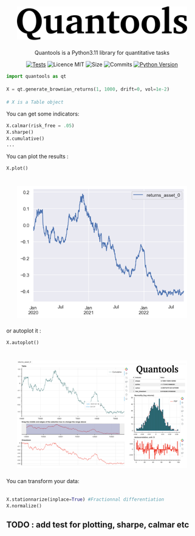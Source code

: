 <h1 align="center">
  <img alt="TinyAutoML Logo" src="images/logo_quantools.png" width="448px"/><br/>
</h1>


<p align="center">Quantools is a Python3.11 library for quantitative tasks </p>


<p align="center">
<a href="https://github.com/g0bel1n/quantools/actions/workflows/testing.yml" 
target="_blank"><img src="https://github.com/g0bel1n/quantools/actions/workflows/testing.yml/badge.svg" alt="Tests" /></a>
<img src="https://img.shields.io/github/license/g0bel1n/TinyAutoML?style=flat-square" alt="Licence MIT" />
<!-- <img src="https://img.shields.io/pypi/v/TinyAutoML?style=flat-square" alt="Pypi" /> -->
<img src="https://img.shields.io/github/repo-size/g0bel1N/quantools?style=flat-square" alt="Size" />
<img src="https://img.shields.io/github/commit-activity/m/g0bel1n/quantools?style=flat-square" alt="Commits" />
<a href="https://www.python.org/downloads/release/python-390/" 
target="_blank"><img src="https://img.shields.io/badge/python-3.9-blue.svg" alt="Python Version" /></a>
</p>

```python
import quantools as qt

X = qt.generate_brownian_returns(1, 1000, drift=0, vol=1e-2)

# X is a Table object

```

You can get some indicators:

```python
X.calmar(risk_free = .05)
X.sharpe()
X.cumulative()
...
```

You can plot the results :
```python
X.plot()
```
<h1 align="center">
  <img alt="plot" src="images/output.png" width="448px"/><br/>
</h1>


or autoplot it :

```python
X.autoplot()
```
<h1 align="center">
  <img alt="Autoplot" src="images/autoplot.png" width="448px"/><br/>
</h1>



You can transform your data:


```python

X.stationnarize(inplace=True) #Fractionnal differentiation
X.normalize()
```






## TODO : add test for plotting, sharpe, calmar etc 